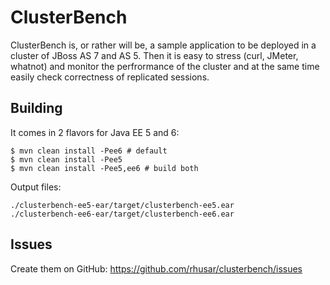 ClusterBench
============

ClusterBench is, or rather will be, a sample application to be deployed in a cluster of JBoss AS 7 and AS 5. Then it is easy to stress (curl, JMeter, whatnot) and monitor the perfrormance of the cluster and at the same time easily check correctness of replicated sessions.


Building
--------

It comes in 2 flavors for Java EE 5 and 6:

    $ mvn clean install -Pee6 # default
    $ mvn clean install -Pee5
    $ mvn clean install -Pee5,ee6 # build both

Output files:

    ./clusterbench-ee5-ear/target/clusterbench-ee5.ear
    ./clusterbench-ee6-ear/target/clusterbench-ee6.ear

Issues
------

Create them on GitHub:
https://github.com/rhusar/clusterbench/issues
